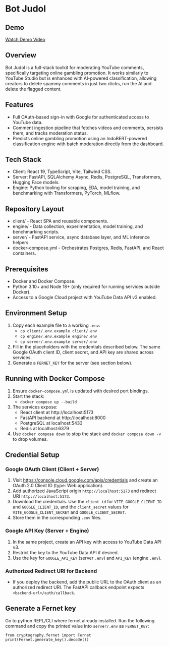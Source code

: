 # Bot Judol
## Demo
[Watch Demo Video](https://www.youtube.com/watch?v=2tQtWcuQVNs)

## Overview
Bot Judol is a full-stack toolkit for moderating YouTube comments, specifically targeting online gambling promotion. It works similarly to YouTube Studio but is enhanced with AI-powered classification, allowing creators to delete spammy comments in just two clicks, run the AI and delete the flagged content.

## Features
- Full OAuth-based sign-in with Google for authenticated access to YouTube data.
- Comment ingestion pipeline that fetches videos and comments, persists them, and tracks moderation status.
- Predicts online gambling promotion using an IndoBERT-powered classification engine with batch moderation directly from the dashboard.

## Tech Stack
- Client: React 19, TypeScript, Vite, Tailwind CSS.
- Server: FastAPI, SQLAlchemy Async, Redis, PostgreSQL, Transformers, Hugging Face models.
- Engine: Python tooling for scraping, EDA, model training, and benchmarking with Transformers, PyTorch, MLflow.

## Repository Layout
- client/ - React SPA and reusable components.
- engine/ - Data collection, experimentation, model training, and benchmarking scripts.
- server/ - FastAPI service, async database layer, and ML inference helpers.
- docker-compose.yml - Orchestrates Postgres, Redis, FastAPI, and React containers.

## Prerequisites
- Docker and Docker Compose.
- Python 3.10+ and Node 18+ (only required for running services outside Docker).
- Access to a Google Cloud project with YouTube Data API v3 enabled.

## Environment Setup
1. Copy each example file to a working `.env`:
   - `cp client/.env.example client/.env`
   - `cp engine/.env.example engine/.env`
   - `cp server/.env.example server/.env`
2. Fill in the placeholders with the credentials described below. The same Google OAuth client ID, client secret, and API key are shared across services.
3. Generate a `FERNET_KEY` for the server (see section below).

## Running with Docker Compose
1. Ensure `docker-compose.yml` is updated with desired port bindings.
2. Start the stack:
   - `docker compose up --build`
3. The services expose:
   - React client at http://localhost:5173
   - FastAPI backend at http://localhost:8000
   - PostgreSQL at localhost:5433
   - Redis at localhost:6379
4. Use `docker compose down` to stop the stack and `docker compose down -v` to drop volumes.

## Credential Setup

### Google OAuth Client (Client + Server)
1. Visit https://console.cloud.google.com/apis/credentials and create an OAuth 2.0 Client ID (type: Web application).
2. Add authorized JavaScript origin `http://localhost:5173` and redirect URI `http://localhost:5173`.
3. Download the credentials. Use the `client_id` for `VITE_GOOGLE_CLIENT_ID` and `GOOGLE_CLIENT_ID`, and the `client_secret` values for `VITE_GOOGLE_CLIENT_SECRET` and `GOOGLE_CLIENT_SECRET`.
4. Store them in the corresponding `.env` files.

### Google API Key (Server + Engine)
1. In the same project, create an API key with access to YouTube Data API v3.
2. Restrict the key to the YouTube Data API if desired.
3. Use the key for `GOOGLE_API_KEY` (server `.env`) and `API_KEY` (engine `.env`).

### Authorized Redirect URI for Backend
- If you deploy the backend, add the public URL to the OAuth client as an authorized redirect URI. The FastAPI callback endpoint expects `<backend-url>/auth/callback`.

## Generate a Fernet key
Go to python REPL/CLI where fernet already installed. Run the following command and copy the printed value into `server/.env` as `FERNET_KEY`: 
```
from cryptography.fernet import Fernet
print(Fernet.generate_key().decode())
```
